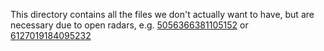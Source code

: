 This directory contains all the files we don't actually want to have, but are necessary due to open radars, e.g. [5056366381105152](https://openradar.appspot.com/radar?id=5056366381105152) or [6127019184095232](https://openradar.appspot.com/radar?id=6127019184095232)

